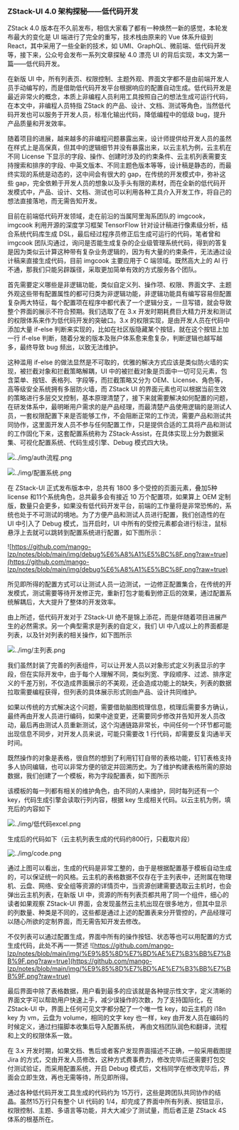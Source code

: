 ### ZStack-UI 4.0 架构探秘——低代码开发

ZStack 4.0 版本在不久前发布，相信大家看了都有一种焕然一新的感觉，本轮发布最大的变化是 UI 端进行了完全的重写，技术栈由原来的 Vue 体系升级到 React，其中采用了一些全新的技术，如 UMI、GraphQL、微前端、低代码开发等，接下来，公众号会发布一系列文章探秘 4.0 漂亮 UI 的背后实现，本文为第一篇——低代码开发。

在新版 UI 中，所有列表页、权限控制、主题外观、界面文字都不是由前端开发人员手动编写的，而是借助低代码开发平台根据响应的配置自动生成。低代码开发是最近非常火的概念，本质上非编程人员利用工具按照自己的想法生成可运行代码，在本文中，非编程人员特指 ZStack 的产品、设计、文档、测试等角色，当然低代码开发也可以服务于开发人员，标准化输出代码，降低编程中的低级 bug，提升产品质量和开发效率。

随着项目的进展，越来越多的非编程问题暴露出来，设计师提供给开发人员的虽然在样式上是高保真，但其中的逻辑细节并没有暴露出来，以云主机为例，云主机在不同 License 下显示的字段、操作、创建时涉及的约束条件、云主机列表需要支持搜索和排序的字段、中英文版本、不同主题色版本等等，设计稿是静态的，而最终实现的系统是动态的，这中间会有很大的 gap，在传统的开发模式中，弥补这些 gap，完全依赖于开发人员的想象以及手头有限的素材，而在全新的低代码开发模式中，产品、设计、文档、测试也可以利用各种工具介入开发工作，将自己的想法直接落地，而无需告知开发。

目前在前端低代码开发领域，走在前沿的当属阿里淘系团队的 imgcook，imgcook 利用开源的深度学习框架 TensorFlow 针对设计稿进行像素级分析，结合系统代码库生成 DSL，最后经过程序员修正后生成可运行的代码，笔者曾和 imgcook 团队沟通过，询问是否能生成复杂的企业级管理系统代码，得到的答复是因为类似云计算这种带有复杂业务逻辑的，因为有大量的约束条件，无法通过设计稿来直接生成代码，目前 imgcook 主要应用于 C 端领域。既然高大上的 AI 行不通，那我们只能另辟蹊径，采取更加简单有效的方式服务各个团队。

首先需要定义哪些是非逻辑功能，类似自定义列、操作项、权限、界面文字、主题外观这些带有配置属性的都可归类为非逻辑功能，非逻辑功能具有编写容易但配置复杂两大特征，每个配置项在程序中都代表了一个逻辑分支，一旦写错，就会导致整个界面的展示不符合预期。我们选取了在 3.x 开发时期耗费巨大精力开发和测试的权限体系来作为低代码开发的突破口。3.x 的权限实现，是由开发人员在代码中添加大量 if-else 判断来实现的，比如在社区版隐藏某个按钮，就在这个按钮上加一行 if-else 判断，随着分发的版本及账户体系愈来愈复杂，判断逻辑也越写越多，最终导致 bug 频出，以致无法维护。

这种滥用 if-else 的做法显然是不可取的，优雅的解决方式应该是类似防火墙的实现，被拦截对象和拦截策略解耦，UI 中的被拦截对象是页面中一切可见元素，包含菜单、按钮、表格列、字段等，而拦截策略又分为 OEM、License、角色等，高等级安全系统拥有多层防火墙，而 ZStack UI 的界面元素也可以根据当前生效的策略进行多层交叉控制，基本原理清楚了，接下来就需要解决如何配置的问题，在研发体系中，最明晰用户需求的是产品经理，而最清楚产品使用逻辑的是测试人员，一套权限配置下来是否能够工作，不会阻断正常的工作流，需要产品和测试共同协作，这里面开发人员不参与任何配置工作，只是提供合适的工具将产品和测试的工作固化下来，这套配置系统称为 ZStack-Assist，在具体实现上分为数据采集、可视化配置系统、代码生成引擎、Debug 模式四大块。

![../img/auth流程.png](../img/auth流程.png)

![../img/配置系统.png](../img/配置系统.png)

在 ZStack-UI 正式发布版本中，总共有 1800 多个受控的页面元素，叠加5种 license 和11个系统角色，总共最多会有接近 10 万个配置项，如果算上 OEM 定制版，数量只会更多，如果没有低代码开发平台，前端的工作量将是非常恐怖的，系统也处于不可测试的境地。为了方便产品和测试人员进行配置，我们创造性的在 UI 中引入了 Debug 模式，当开启时，UI 中所有的受控元素都会进行标注，鼠标悬浮上去就可以跳转到配置系统进行配置，如下图所示：

![https://github.com/mango-lzp/notes/blob/main/img/debug%E6%A8%A1%E5%BC%8F.png?raw=true](https://github.com/mango-lzp/notes/blob/main/img/debug%E6%A8%A1%E5%BC%8F.png?raw=true)

所见即所得的配置方式可以让测试人员一边测试，一边修正配置集合，在传统的开发模式，测试需要等待开发修正完，重新打包才能看到修正后的效果，通过配置系统解耦后，大大提升了整体的开发效率。

由上所述，低代码开发对于 ZStack-UI 绝不是锦上添花，而是伴随着项目进展产生的必然需求。另一个典型需求是列表的自定义，我们 UI 中八成以上的界面都是列表，以及针对列表的相关操作，如下图所示

![../img/主列表.png](../img/主列表.png)

我们虽然封装了完善的列表组件，可以让开发人员以对象形式定义列表显示的字段，但在实际开发中，由于每个人理解不同，类似列宽、字段顺序、过滤、排序定义的千差万别，不仅造成界面展示的不美观，还会造成功能上的缺失，列表的数据拉取需要编程获得，但列表的具体展示形式则由产品、设计共同维护。

如果以传统的方式解决这个问题，需要借助脑图梳理信息，梳理后需要多方确认，最终再由开发人员进行编码，如果中途变更，还需要同步修改并告知开发人员改动，最后再由测试人员重新测试，这个沟通链路非常长，中间任何一个环节都可能出现信息不同步，对开发人员来说，可能只需要改 1 行代码，却需要反复沟通半天时间。

既然操作的对象是表格，很自然的想到了利用钉钉自带的表格功能，钉钉表格支持多人协同编辑，也可以非常方便的锁定并回溯历史。为了维护构建表格所需的原始数据，我们创建了一个模板，称为字段配置表，如下图所示

该模板的每一列都有相关的维护角色，由不同的人来维护，同时每列还有一个 key，代码生成引擎会读取行列内容，根据 key 生成相关代码。以云主机为例，填充后的内容如下

![../img/低代码excel.png](../img/低代码excel.png)

生成后的代码如下（云主机列表生成的代码约800行，只截取片段）

![../img/code.png](../img/code.png)

通过上图可以看出，生成的代码是非常工整的，由于是根据配置基于模板自动生成的，可以保证统一的风格。云主机的表格数据不仅存在于主列表中，还附属在物理机、云盘、网络、安全组等资源的详情页中，当资源创建需要选取云主机时，也会弹出云主机列表，在新版 UI 中，资源的所有列表页都共用了同一个组件，细心的读者如果观察 ZStack-UI 界面，会发现虽然云主机出现在很多地方，但其中显示的列数量、种类是不同的，这些都是通过上述的配置表来分开管控的，产品经理可以随心所欲的定制界面，而无需告知开发去修改。

不仅列表可以通过配置生成，界面中所有的操作按钮、状态等也可以用配置的方式生成代码，此处不再一一赘述
![https://github.com/mango-lzp/notes/blob/main/img/%E9%85%8D%E7%BD%AE%E7%B3%BB%E7%BB%9F.png?raw=true](https://github.com/mango-lzp/notes/blob/main/img/%E9%85%8D%E7%BD%AE%E7%B3%BB%E7%BB%9F.png?raw=true)

最后界面中除了表格数据，用户看到最多的应该就是各种提示性文字，定义清晰的界面文字可以帮助用户快速上手，减少误操作的次数，为了支持国际化，在 ZStack-UI 中，界面上任何可见文字都分配了一个唯一性 key，如云主机的 i18n key 为 vm，云盘为 volume，相同的文字 key 也一样，key 由开发人员在编码的时候定义，通过扫描脚本收集后导入配置系统， 再由文档团队润色和翻译，流程和上文的权限体系一致。

在 3.x 开发时期，如果文档、售后或者客户发现界面描述不正确，一般采用截图提 Jira 的方式，交由开发人员修改，这种方式费事费力，修改完毕后还需要打包交付测试验证，而采用配置系统，开启 Debug 模式后，文档同学在修改完毕后，界面会立即生效，再也无需等待，所见即所得。

通过各种低代码开发工具生成的代码约为 15万行，这些是跨团队共同协作的结晶。虽然15万行只有整个 UI 代码的 1/4，却完成了界面中所有列表、按钮显示，权限控制、主题、多语言等功能，并大大减少了测试量，而后者正是 ZStack 4S 体系的根基所在。